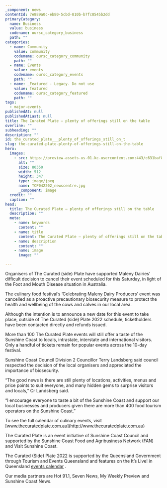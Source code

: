 ```yaml
---
_component: news
contentId: 7e889a0c-eb80-5cbd-810b-b7fc8545b2dd
primaryCategory:
  name: Business
  value: business
  codename: oursc_category_business
  path: ""
categories:
  - name: Community
    value: community
    codename: oursc_category_community
    path: ""
  - name: Events
    value: events
    codename: oursc_category_events
    path: ""
  - name: _Featured - Legacy. Do not use
    value: featured
    codename: oursc_category_featured
    path: ""
tags:
  - major-events
publishedAt: null
publishedAtLast: null
title: The Curated Plate – plenty of offerings still on the table
overline: ""
subheading: ""
description: ""
id: the_curated_plate___plenty_of_offerings_still_on_t
slug: the-curated-plate-plenty-of-offerings-still-on-the-table
hero:
  images:
    - src: https://preview-assets-us-01.kc-usercontent.com:443/c631baf8-1b46-001f-580c-d0001b68b4a8/88b54996-2f0d-4896-a02c-0fdc277d3523/TCP042202_newscentre.jpg
      alt: ""
      size: 80350
      width: 512
      height: 347
      type: image/jpeg
      name: TCP042202_newscentre.jpg
      _component: image
  credit: ""
  caption: ""
head:
  title: The Curated Plate – plenty of offerings still on the table
  description: ""
  meta:
    - name: keywords
      content: ""
    - name: title
      content: The Curated Plate – plenty of offerings still on the table
    - name: description
      content: ""
    - name: image
      image: ""

---
```

Organisers of The Curated (side) Plate have supported Maleny Dairies’ difficult decision to cancel their event scheduled for this Saturday, in light of the Foot and Mouth Disease situation in Australia.

The culinary food festival’s ‘Celebrating Maleny Dairy Producers’ event was cancelled as a proactive precautionary biosecurity measure to protect the health and wellbeing of the cows and calves in our local area.

Although the intention is to announce a new date for this event to take place, outside of The Curated (side) Plate 2022 schedule, ticketholders have been contacted directly and refunds issued.

More than 100 The Curated Plate events will still offer a taste of the Sunshine Coast to locals, intrastate, interstate and international visitors. Only a handful of tickets remain for popular events across the 10-day festival.

Sunshine Coast Council Division 2 Councillor Terry Landsberg said council respected the decision of the local organisers and appreciated the importance of biosecurity.

“The good news is there are still plenty of locations, activities, menus and price points to suit everyone, and many hidden gems to surprise visitors and locals,” Cr Landsberg said.

“I encourage everyone to taste a bit of the Sunshine Coast and support our local businesses and producers given there are more than 400 food tourism operators on the Sunshine Coast.”

To see the full calendar of culinary events, visit [www.thecuratedplate.com.au](http://www.thecuratedplate.com.au)


The Curated Plate is an event initiative of Sunshine Coast Council and supported by the Sunshine Coast Food and Agribusiness Network (FAN) and Visit Sunshine Coast.

The Curated (Side) Plate 2022 is supported by the Queensland Government through Tourism and Events Queensland and features on the It’s Live! in Queensland [events calendar](https://www.queensland.com/au/en/things-to-do/events/p-624e2c3ed06099cc27a9d133-the-curated-side-plate)
. 

Our media partners are Hot 91.1, Seven News, My Weekly Preview and Sunshine Coast News.
